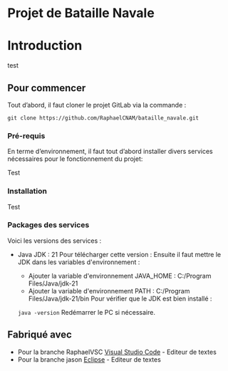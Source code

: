 # Projet de Bataille Navale

# Introduction

test

## Pour commencer

Tout d’abord, il faut cloner le projet GitLab via la commande :

`git clone https://github.com/RaphaelCNAM/bataille_navale.git`

### Pré-requis

En terme d’environnement, il faut tout d’abord installer divers services nécessaires pour le fonctionnement du projet:

Test

### Installation

Test

### Packages des services

Voici les versions des services :

- Java JDK : 21
  Pour télécharger cette version :
  Ensuite il faut mettre le JDK dans les variables d'environnement :

  - Ajouter la variable d'environnement JAVA_HOME : C:/Program Files/Java/jdk-21
  - Ajouter la variable d'environnement PATH : C:/Program Files/Java/jdk-21/bin
    Pour vérifier que le JDK est bien installé :

  `java -version`
  Redémarrer le PC si nécessaire.

## Fabriqué avec

- Pour la branche RaphaelVSC [Visual Studio Code](https://code.visualstudio.com/) - Editeur de textes
- Pour la branche jason [Eclipse](https://www.eclipse.org) - Editeur de textes
